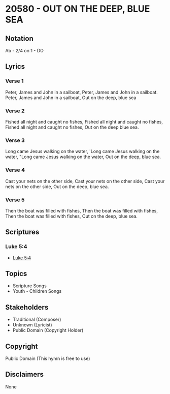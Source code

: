 # 20580 - OUT ON THE DEEP, BLUE SEA

## Notation

Ab - 2/4 on 1 - DO

## Lyrics

### Verse 1

Peter, James and John in a sailboat, Peter, James and John in a sailboat. Peter, James and John in a sailboat, Out on the deep, blue sea

### Verse 2

Fished all night and caught no fishes, Fished all night and caught no fishes, Fished all night and caught no fishes, Out on the deep blue sea.

### Verse 3

Long came Jesus walking on the water, 'Long came Jesus walking on the water, "Long came Jesus walking on the water, Out on the deep, blue sea.

### Verse 4

Cast your nets on the other side, Cast your nets on the other side, Cast your nets on the other side, Out on the deep, blue sea.

### Verse 5

Then the boat was filled with fishes, Then the boat was filled with fishes, Then the boat was filled with fishes, Out on the deep, blue sea.


## Scriptures

### Luke 5:4

- [Luke 5:4](https://www.biblegateway.com/passage/?search=Luke%205%3A4)


## Topics

- Scripture Songs
- Youth - Children Songs

## Stakeholders

- Traditional (Composer)
- Unknown (Lyricist)
- Public Domain (Copyright Holder)

## Copyright

Public Domain
(This hymn is free to use)

## Disclaimers

None

